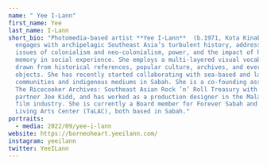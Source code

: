 ```yaml
---
name: " Yee I-Lann"
first_name: Yee
last_name: I-Lann
short_bio: "Photomedia-based artist **Yee I-Lann**  (b.1971, Kota Kinabalu)
  engages with archipelagic Southeast Asia’s turbulent history, addressing
  issues of colonialism and neo-colonialism, power, and the impact of historical
  memory in social experience. She employs a multi-layered visual vocabulary
  drawn from historical references, popular culture, archives, and everyday
  objects. She has recently started collaborating with sea-based and land-based
  communities and indigenous mediums in Sabah. She is a co-founding associate of
  The Ricecooker Archives: Southeast Asian Rock ’n’ Roll Treasury with her
  partner Joe Kidd, and has worked as a production designer in the Malaysian
  film industry. She is currently a Board member for Forever Sabah and Tamparuli
  Living Arts Center (TaLAC), both based in Sabah."
portraits:
  - media: 2022/09/yee-i-lann
website: https://borneoheart.yeeilann.com/
instagram: yeeilann
twitter: YeeILann
---
```

